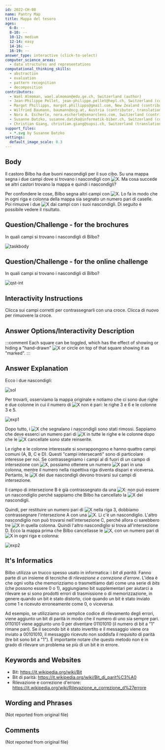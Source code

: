 ```yaml
---
id: 2022-CH-08
name: Pantry Map
title: Mappa del tesoro
ages:
  6-8: --
  8-10: --
  10-12: medium
  12-14: easy
  14-16: --
  16-19: --
answer_type: interactive (click-to-select)
computer_science_areas:
  - data structures and representations
computational_thinking_skills:
  - abstraction
  - evaluation
  - pattern recognition
  - decomposition
contributors:
  - Waël Almoman, wael.almoman@edu.ge.ch, Switzerland (author)
  - Jean-Philippe Pellet, jean-philippe.pellet@hepl.ch, Switzerland (contributor)
  - Margot Phillipps, margot.phillipps@gmail.com, New Zealand (contributor)
  - Wilfried Baumann, baumann@ocg.at, Austria (contributor, translation from English into German)
  - Nora A. Escherle, nora.escherle@senarclens.com, Switzerland (contributor)
  - Susanne Datzko, susanne.datzko@informatik-biber.ch, Switzerland (contributor, graphics)
  - Christian Giang, christian.giang@supsi.ch, Switzerland (translation from German into Italian)  
support_files:
  - *.svg by Susanne Datzko
settings:
  default_image_scale: 0.3
---
```


[exp1]: graphics/2022-CH-08-explanation1.svg "Spiegazione 1"
[exp2]: graphics/2022-CH-08-explanation2.svg "Spiegazione 2"
[sol]: graphics/2022-CH-08-solution.svg "Soluzione"
[taskbody]: graphics/2022-CH-08-taskbody.svg "mappa"
[X]: graphics/2022-CH-08-inline_cross.svg "X (15px inline(+0.3ex))"
[qst-int]: interactivity/2022-CH-08-question_interactive.svg

## Body

Il castoro Bilbo ha due buoni nascondigli per il suo cibo.  Su una mappa segna i due campi dove si trovano i nascondigli con ![X]. Ma cosa succede se altri castori trovano la mappa e quindi i nascondigli?

Per confondere le cose, Bilbo segna altri campi con ![X].  Lo fa in modo che in ogni riga e colonna della mappa sia segnato un numero pari di caselle.  Poi rimuove i due ![X] dai campi con i suoi nascondigli.  Di seguito è possibile vedere il risultato.

## Question/Challenge - for the brochures

In quali campi si trovano i nascondigli di Bilbo?

![taskbody]


## Question/Challenge - for the online challenge

In quali campi si trovano i nascondigli di Bilbo?

![qst-int]

## Interactivity Instructions

Clicca sui campi corretti per contrassegnarli con una croce. Clicca di nuovo per rimuovere la croce.

## Answer Options/Interactivity Description

<!-- empty -->

:::comment
Each square can be toggled, which has the effect of showing or hiding a "hand-drawn" ![X] or circle on top of that square showing it as "marked".
:::


## Answer Explanation

Ecco i due nascondigli:

![sol]

Per trovarli, osserviamo la mappa originale e notiamo che ci sono due righe e due colonne in cui il numero di ![X] non è pari: le righe 3 e 6 e le colonne 3 e 5.

![exp1]

Dopo tutto, i ![X] che segnalano i nascondigli sono stati rimossi. Sappiamo che deve esserci un numero pari di ![X] in tutte le righe e le colonne dopo che le ![X] cancellate sono state reinserite.

Le righe e le colonne interessate si sovrappongono e hanno quattro campi comuni (A, B, C e D).  Questi "campi intersecanti" sono di particolare interesse per noi. Se contrassegniamo i campi al di fuori di un campo di intersezione con ![X], possiamo ottenere un numero ![X] pari in una colonna, mentre il numero nella rispettiva riga diventa dispari e viceversa. Pertanto, le ![X] dei due nascondigli devono trovarsi sui campi di intersezione.

Il campo di intersezione B è già contrassegnato da una ![X]: non può essere un nascondiglio perché sappiamo che Bilbo ha cancellato la ![X] dei nascondigli.

Quindi, per restituire un numero pari di ![X] nella riga 3, dobbiamo contrassegnare l'intersezione A con una ![X]. Lì c'è un nascondiglio. L'altro nascondiglio non può trovarsi nell'intersezione C, perché allora ci sarebbero tre ![X] in quella colonna. Quindi l'altro nascondiglio si trova all'intersezione D.
Ecco la mappa prima che Bilbo cancellasse le ![X], con un numero pari di ![X] in ogni riga e colonna:

![exp2]


## It's Informatics

Bilbo utilizza un trucco spesso usato in informatica: i _bit di parità_. Fanno parte di un insieme di tecniche di _rilevazione e correzione d'errore_. L'idea è che ogni volta che memorizziamo o trasmettiamo dati come una serie di _bits_ (che possono essere 0 o 1), aggiungiamo bit supplementari per aiutarci a rilevare se si sono prodotti errori di trasmissione o di memorizzazione, in genere quando un bit è stato distorto, cioè quando un bit è stato inviato come 1 e ricevuto erroneamente come 0, o viceversa.

Ad esempio, se utilizziamo un semplice codice di rilevamento degli errori, viene aggiunto un bit di parità in modo che il numero di uno sia sempre pari. 0110101 viene aggiunto uno 0 per diventare 01101010 (il numero di bit a "1" rimane pari). Se il secondo bit è stato invertito e il messaggio viene ora inviato a 00101010, il messaggio ricevuto non soddisfa il requisito di parità (tre bit sono bit a "1"). È importante notare che questo metodo non è in grado di rilevare un problema se più di un bit è in errore.


## Keywords and Websites

 - Bit: https://it.wikipedia.org/wiki/Bit
 - Bit di parità: https://it.wikipedia.org/wiki/Bit_di_parit%C3%A0
 - Rilevazione e correzione d'errore: https://it.wikipedia.org/wiki/Rilevazione_e_correzione_d%27errore


## Wording and Phrases

(Not reported from original file)


## Comments

(Not reported from original file)
